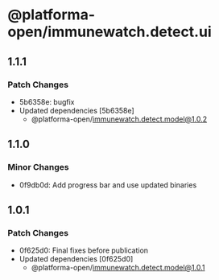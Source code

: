 # @platforma-open/immunewatch.detect.ui

## 1.1.1

### Patch Changes

- 5b6358e: bugfix
- Updated dependencies [5b6358e]
  - @platforma-open/immunewatch.detect.model@1.0.2

## 1.1.0

### Minor Changes

- 0f9db0d: Add progress bar and use updated binaries

## 1.0.1

### Patch Changes

- 0f625d0: Final fixes before publication
- Updated dependencies [0f625d0]
  - @platforma-open/immunewatch.detect.model@1.0.1
